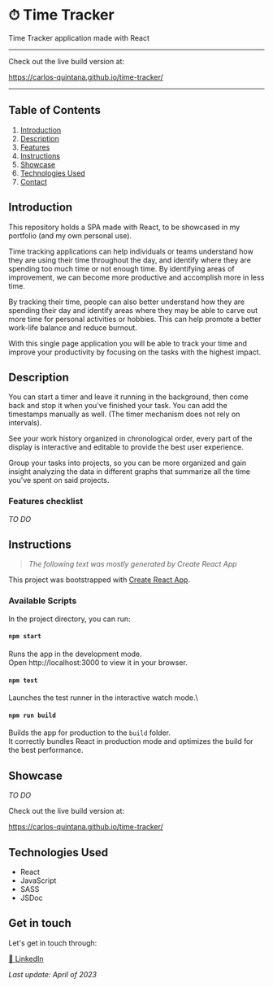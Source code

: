 # ⏱ Time Tracker
Time Tracker application made with React

- - - -
Check out the live build version at:

https://carlos-quintana.github.io/time-tracker/
- - - -

## Table of Contents
1. [Introduction](#introduction)
2. [Description](#description)
3. [Features](#features-checklist)
4. [Instructions](#instructions)
5. [Showcase](#showcase)
6. [Technologies Used](#technologies-used)
7. [Contact](#get-in-touch)

## Introduction

This repository holds a SPA made with React, to be showcased in my portfolio (and my own personal use).

Time tracking applications can help individuals or teams understand how they are using their time throughout the day, and identify where they are spending too much time or not enough time. By identifying areas of improvement, we can become more productive and accomplish more in less time.

By tracking their time, people can also better understand how they are spending their day and identify areas where they may be able to carve out more time for personal activities or hobbies. This can help promote a better work-life balance and reduce burnout.

With this single page application you will be able to track your time and improve your productivity by focusing on the tasks with the highest impact.

## Description

You can start a timer and leave it running in the background, then come back and stop it when you've finished your task. You can add the timestamps manually as well. (The timer mechanism does not rely on intervals).

See your work history organized in chronological order, every part of the display is interactive and editable to provide the best user experience.

Group your tasks into projects, so you can be more organized and gain insight analyzing the data in different graphs that summarize all the time you've spent on said projects.


### Features checklist

*TO DO*

## Instructions

>*The following text was mostly generated by Create React App*

This project was bootstrapped with [Create React App](https://github.com/facebook/create-react-app).

### Available Scripts
In the project directory, you can run:

#### `npm start`
Runs the app in the development mode.\
Open http://localhost:3000 to view it in your browser.

#### `npm test`
Launches the test runner in the interactive watch mode.\

#### `npm run build`
Builds the app for production to the `build` folder.\
It correctly bundles React in production mode and optimizes the build for the best performance.


## Showcase

*TO DO*

Check out the live build version at:

https://carlos-quintana.github.io/time-tracker/

## Technologies Used

- React
- JavaScript
- SASS
- JSDoc

## Get in touch

Let's get in touch through:

[💼 LinkedIn](https://linkedin.com/in/carlos-quintana-dev)

*Last update: April of 2023*
